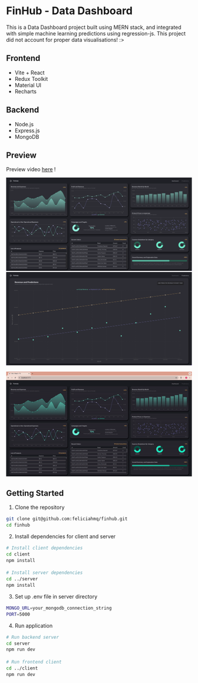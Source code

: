 # FinHub - Data Dashboard

This is a Data Dashboard project built using MERN stack, and integrated with simple machine learning predictions using regression-js. This project did not account for proper data visualisations! :>

## Frontend
- Vite + React
- Redux Toolkit
- Material UI
- Recharts

## Backend
- Node.js
- Express.js
- MongoDB

## Preview

Preview video <a href="https://drive.google.com/file/d/1zvYOmkbDfuLAKlEVh8YF6VTaAFmYxOXx/view?usp=sharing" target="_blank">here</a> !

![dashboard](public/dashboard.png)
![predictions](public/predictions.png)

![gif](public/preview.gif)

## Getting Started
1. Clone the repository
``` bash
git clone git@github.com:feliciahmq/finhub.git
cd finhub
```
2. Install dependencies for client and server
``` bash
# Install client dependencies
cd client
npm install

# Install server dependencies
cd ../server 
npm install
```
3. Set up .env file in server directory
``` bash
MONGO_URL=your_mongodb_connection_string
PORT=5000
```
4. Run application
``` bash
# Run backend server
cd server
npm run dev

# Run frontend client
cd ../client 
npm run dev
```
